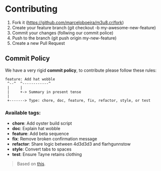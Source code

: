 # Contributing

1. Fork it (https://github.com/marceloboeira/m3u8.cr/fork)
2. Create your feature branch (git checkout -b my-awesome-new-feature)
3. Commit your changes (follwing our commit police)
4. Push to the branch (git push origin my-new-feature)
5. Create a new Pull Request

## Commit Policy

We have a very rigid **commit policy**, to contribute please follow these rules:

```
feature: Add hat wobble
 ^--^  ^------------^
 |     |
 |     +-> Summary in present tense
 |
 +-------> Type: chore, doc, feature, fix, refactor, style, or test
```

### Available tags:

 * **chore**: Add oyster build script
 * **doc**: Explain hat wobble
 * **feature**: Add beta sequence
 * **fix**: Remove broken confirmation message
 * **refactor**: Share logic between 4d3d3d3 and flarhgunnstow
 * **style**: Convert tabs to spaces
 * **test**: Ensure Tayne retains clothing

> Based on [this](http://seesparkbox.com/foundry/semantic_commit_messages).
